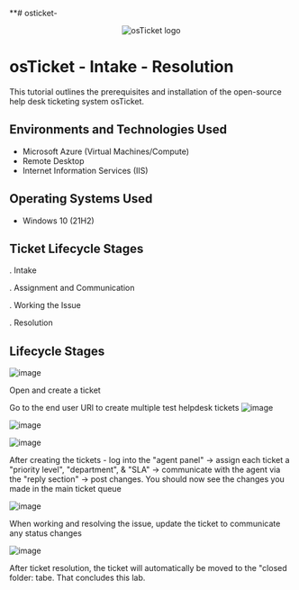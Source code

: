 **# osticket- <p align="center">
<img src="https://i.imgur.com/Clzj7Xs.png" alt="osTicket logo"/>
</p>

<h1>osTicket - Intake - Resolution</h1>
This tutorial outlines the prerequisites and installation of the open-source help desk ticketing system osTicket.<br />





<h2>Environments and Technologies Used</h2>

- Microsoft Azure (Virtual Machines/Compute)
- Remote Desktop
- Internet Information Services (IIS)

<h2>Operating Systems Used </h2>

- Windows 10</b> (21H2)

<h2> Ticket Lifecycle Stages</h2>

. Intake

. Assignment and Communication

. Working the Issue

. Resolution

<h2>Lifecycle Stages</h2>

![image](https://github.com/Romaine91/osticket-prereqs/assets/173863740/863c9879-3f69-4384-95cc-804466b5ec38)

Open and create a ticket

Go to the end user URl to create multiple test helpdesk tickets
![image](https://github.com/Romaine91/osticket-prereqs/assets/173863740/ee91aba0-c479-43db-9f73-42b9a2699c69)

![image](https://github.com/Romaine91/osticket-prereqs/assets/173863740/88ab8897-b130-4a36-ae04-e71b003335ef)

![image](https://github.com/Romaine91/osticket-prereqs/assets/173863740/e7b44260-0442-4ed3-87b1-40a863ae75f9)

After creating the tickets - log into the "agent panel" -> assign each ticket a "priority level", "department", & "SLA" -> communicate with the agent via the "reply section" -> post changes. You should now see the changes you made in the main ticket queue

![image](https://github.com/Romaine91/osticket-prereqs/assets/173863740/f10044e5-eb49-4003-af32-3152834d33f9)

When working and resolving the issue, update the ticket to communicate any status changes

![image](https://github.com/Romaine91/osticket-prereqs/assets/173863740/85ab4059-f86c-428b-a2f5-ac1ad1a72f16)


After ticket resolution, the ticket will automatically be moved to the "closed folder: tabe. That concludes this lab.
